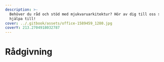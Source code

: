 ```yaml
---
description: >-
  Behöver du råd och stöd med mjukvaruarkitektur? Hör av dig till oss så kan vi
  hjälpa till!
cover: ../.gitbook/assets/office-1589459_1280.jpg
coverY: 213.2704918032787
---
```


# Rådgivning

